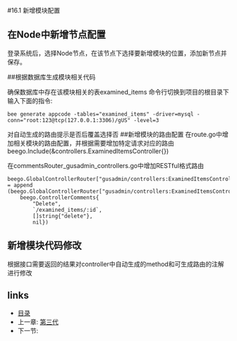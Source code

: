 ﻿#16.1 新增模块配置
## 在Node中新增节点配置
登录系统后，选择Node节点，在该节点下选择要新增模块的位置，添加新节点并保存。

##根据数据库生成模块相关代码

确保数据库中存在该模块相关的表examined_items
命令行切换到项目的根目录下输入下面的指令:

	bee generate appcode -tables="examined_items" -driver=mysql -conn="root:123@tcp(127.0.0.1:3306)/gUS" -level=3
 
对自动生成的路由提示是否后覆盖选择否
##新增模块的路由配置
 在route.go中增加相关模块的路由配置，并根据需要增加特定请求对应的路由beego.Include(&controllers.ExaminedItemsController{})

在commentsRouter_gusadmin_controllers.go中增加RESTful格式路由

	beego.GlobalControllerRouter["gusadmin/controllers:ExaminedItemsController"] = append    (beego.GlobalControllerRouter["gusadmin/controllers:ExaminedItemsController"],
		beego.ControllerComments{
			"Delete",
			`/examined_items/:id`,
			[]string{"delete"},
			nil})


## 新增模块代码修改
 根据接口需要返回的结果对controller中自动生成的method和可生成路由的注解进行修改


## links
   * [目录](<README.md>)
   * 上一章: [ 第三代](<15.x.md>)
   * 下一节: [](<>)
